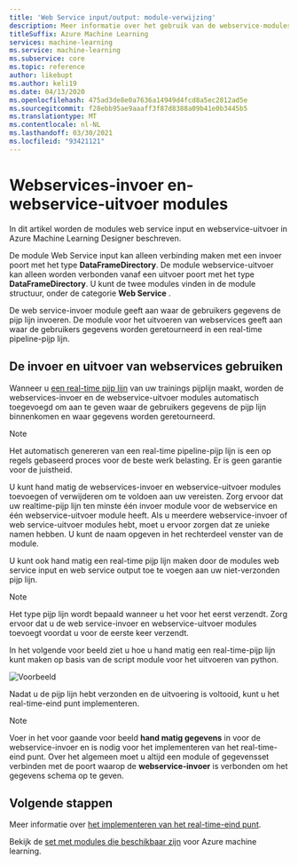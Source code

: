 ```yaml
---
title: 'Web Service input/output: module-verwijzing'
description: Meer informatie over het gebruik van de webservice-modules in Azure Machine Learning Designer voor het beheren van invoer en uitvoer.
titleSuffix: Azure Machine Learning
services: machine-learning
ms.service: machine-learning
ms.subservice: core
ms.topic: reference
author: likebupt
ms.author: keli19
ms.date: 04/13/2020
ms.openlocfilehash: 475ad3de8e0a7636a14949d4fcd8a5ec2812ad5e
ms.sourcegitcommit: f28ebb95ae9aaaff3f87d8388a09b41e0b3445b5
ms.translationtype: MT
ms.contentlocale: nl-NL
ms.lasthandoff: 03/30/2021
ms.locfileid: "93421121"
---
```

# <a name="web-service-input-and-web-service-output-modules"></a>Webservices-invoer en-webservice-uitvoer modules

In dit artikel worden de modules web service input en webservice-uitvoer in Azure Machine Learning Designer beschreven.

De module Web Service input kan alleen verbinding maken met een invoer poort met het type **DataFrameDirectory**. De module webservice-uitvoer kan alleen worden verbonden vanaf een uitvoer poort met het type **DataFrameDirectory**. U kunt de twee modules vinden in de module structuur, onder de categorie **Web Service** . 

De web service-invoer module geeft aan waar de gebruikers gegevens de pijp lijn invoeren. De module voor het uitvoeren van webservices geeft aan waar de gebruikers gegevens worden geretourneerd in een real-time pipeline-pijp lijn.

## <a name="how-to-use-web-service-input-and-output"></a>De invoer en uitvoer van webservices gebruiken

Wanneer u [een real-time pijp lijn](../tutorial-designer-automobile-price-deploy.md#create-a-real-time-inference-pipeline) van uw trainings pijplijn maakt, worden de webservices-invoer en de webservice-uitvoer modules automatisch toegevoegd om aan te geven waar de gebruikers gegevens de pijp lijn binnenkomen en waar gegevens worden geretourneerd. 

> [!NOTE]
> Het automatisch genereren van een real-time pipeline-pijp lijn is een op regels gebaseerd proces voor de beste werk belasting. Er is geen garantie voor de juistheid. 

U kunt hand matig de webservices-invoer en webservice-uitvoer modules toevoegen of verwijderen om te voldoen aan uw vereisten. Zorg ervoor dat uw realtime-pijp lijn ten minste één invoer module voor de webservice en één webservice-uitvoer module heeft. Als u meerdere webservice-invoer of web service-uitvoer modules hebt, moet u ervoor zorgen dat ze unieke namen hebben. U kunt de naam opgeven in het rechterdeel venster van de module.

U kunt ook hand matig een real-time pijp lijn maken door de modules web service input en web service output toe te voegen aan uw niet-verzonden pijp lijn.

> [!NOTE]
> Het type pijp lijn wordt bepaald wanneer u het voor het eerst verzendt. Zorg ervoor dat u de web service-invoer en webservice-uitvoer modules toevoegt voordat u voor de eerste keer verzendt.

In het volgende voor beeld ziet u hoe u hand matig een real-time-pijp lijn kunt maken op basis van de script module voor het uitvoeren van python. 

![Voorbeeld](media/module/web-service-input-output-example.png)
   
Nadat u de pijp lijn hebt verzonden en de uitvoering is voltooid, kunt u het real-time-eind punt implementeren.
   
> [!NOTE]
>  Voer in het voor gaande voor beeld **hand matig gegevens** in voor de webservice-invoer en is nodig voor het implementeren van het real-time-eind punt. Over het algemeen moet u altijd een module of gegevensset verbinden met de poort waarop de **webservice-invoer** is verbonden om het gegevens schema op te geven.
   
## <a name="next-steps"></a>Volgende stappen
Meer informatie over [het implementeren van het real-time-eind punt](../tutorial-designer-automobile-price-deploy.md#deploy-the-real-time-endpoint).

Bekijk de [set met modules die beschikbaar zijn](module-reference.md) voor Azure machine learning.